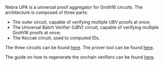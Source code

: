 Nebra UPA is a universal proof aggregator for Groth16 circuits. The architecture is composed of three parts:

- The outer circuit, capable of verifying multiple UBV proofs at once;
- The Universal Batch Verifier (UBV) circuit, capable of verifying multiple Groth16 proofs at once;
- The Keccak circuit, used to computed IDs.

The three circuits can be found [here](https://github.com/NebraZKP/upa/tree/v1.2.2/circuits). The prover tool can be found [here](https://github.com/NebraZKP/upa/tree/v1.2.2/prover).

The guide on how to regenerate the onchain verifiers can be found [here](https://github.com/NebraZKP/upa/tree/v1.2.2/verification).
